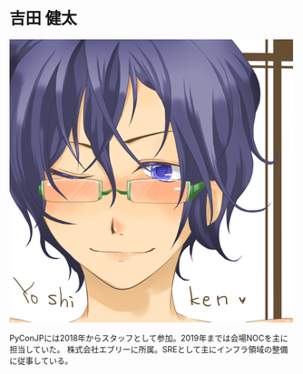 # 吉田 健太
![yskn](./yskn.png)

PyConJPには2018年からスタッフとして参加。2019年までは会場NOCを主に担当していた。
株式会社エブリーに所属。SREとして主にインフラ領域の整備に従事している。
